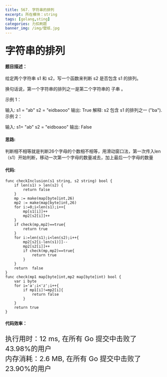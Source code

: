 ```yaml
---
title: 567. 字符串的排列
excerpt: 所在模块：string
tags: [golang,sting]
categories: 力扣刷题
banner_img: /img/壁纸.jpg
---
```


### <font size=6px>字符串的排列</font>

#### 题目描述：

给定两个字符串 s1 和 s2，写一个函数来判断 s2 是否包含 s1 的排列。

换句话说，第一个字符串的排列之一是第二个字符串的 子串 。

示例 1：

输入: s1 = "ab" s2 = "eidbaooo"
输出: True
解释: s2 包含 s1 的排列之一 ("ba").
示例 2：

输入: s1= "ab" s2 = "eidboaoo"
输出: False

#### 思路:

判断相不相等就是判断26个字母的个数相不相等，用滑动窗口法，第一次传入len（s1）开始判断，移动一次第一个字母的数量减去，加上最后一个字母的数量

#### 代码:

```golang
func checkInclusion(s1 string, s2 string) bool {
    if len(s1) > len(s2) {
        return false
    } 
    mp := make(map[byte]int,26)
    mp2 := make(map[byte]int,26)
    for i:=0;i<len(s1);i++{
        mp[s1[i]]++
        mp2[s2[i]]++
    }
    if check(mp,mp2)==true{
        return true
    }
    for i:=len(s1);i<len(s2);i++{
        mp2[s2[i-len(s1)]]--
        mp2[s2[i]]++
        if check(mp,mp2)==true{
            return true
        }
    }
    return  false
}
func check(mp1 map[byte]int,mp2 map[byte]int) bool {
    var i byte
    for i='a';i<'z';i++{
        if mp1[i]!=mp2[i]{
            return false
        }
    }
    return true
}
```

#### 代码效率：

<p class="note note-primary"; style="font-size:22px">
   执行用时：12 ms, 在所有 Go 提交中击败了43.98%的用户<br>
   内存消耗：2.6 MB, 在所有 Go 提交中击败了23.90%的用户
</p>

